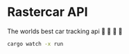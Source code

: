 # Rastercar API

The worlds best car tracking api :car: :blue_car: :taxi: :bus:

```bash
cargo watch -x run
```
